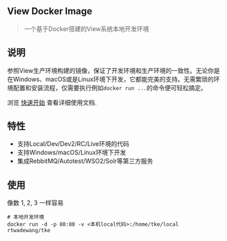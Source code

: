 ## View Docker Image

> 一个基于Docker搭建的View系统本地开发环境

## 说明

参照View生产环境构建的镜像，保证了开发环境和生产环境的一致性。无论你是在Windows、macOS或是Linux环境下开发，它都能完美的支持。无需繁琐的环境配置和安装流程，仅需要执行例如`docker run ...`的命令便可轻松搞定。

浏览 [快速开始](/enviroment/view.md) 查看详细使用文档.

## 特性

- 支持Local/Dev/Dev2/RC/Live环境的代码
- 支持Windows/macOS/Linux环境下开发
- 集成RebbitMQ/Autotest/WSO2/Solr等第三方服务


## 使用

像数 1, 2, 3 一样容易

```shell
# 本地开发环境
docker run -d -p 80:80 -v <本机local代码>:/home/tke/local rtwadewang/tke
```

